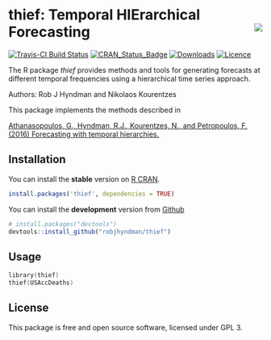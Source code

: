 thief: Temporal HIErarchical Forecasting <img src="man/figures/logo.png" align="right" />
======================

[![Travis-CI Build Status](https://travis-ci.org/robjhyndman/thief.svg?branch=master)](https://travis-ci.org/robjhyndman/thief)
[![CRAN_Status_Badge](http://www.r-pkg.org/badges/version/thief)](https://cran.r-project.org/package=thief)
[![Downloads](http://cranlogs.r-pkg.org/badges/thief)](https://cran.r-project.org/package=thief)
[![Licence](https://img.shields.io/badge/licence-GPL--3-blue.svg)](https://www.gnu.org/licenses/gpl-3.0.en.html)

The R package *thief* provides methods and tools for generating forecasts at different temporal frequencies using a hierarchical time series approach.

Authors: Rob J Hyndman and Nikolaos Kourentzes

This package implements the methods described in

[Athanasopoulos, G., Hyndman, R.J., Kourentzes, N., and Petropoulos, F. (2016) Forecasting with temporal hierarchies.](http://robjhyndman.com/publications/temporal-hierarchies/)


## Installation
You can install the **stable** version on
[R CRAN](https://cran.r-project.org/package=thief).

```r
install.packages('thief', dependencies = TRUE)
```

You can install the **development** version from
[Github](https://github.com/robjhyndman/thief)

```r
# install.packages("devtools")
devtools::install_github("robjhyndman/thief")
```

## Usage

```s
library(thief)
thief(USAccDeaths)
```

## License

This package is free and open source software, licensed under GPL 3.
